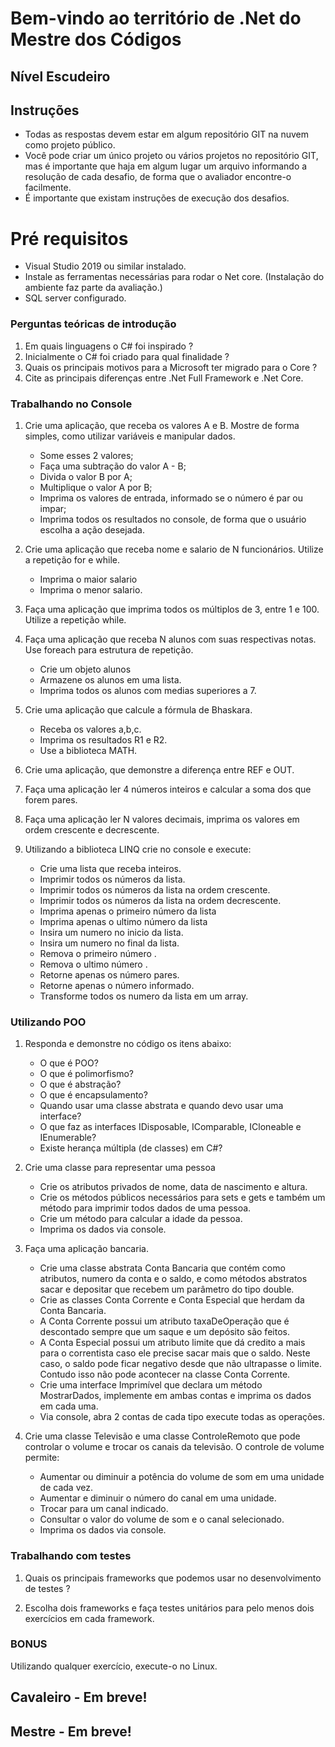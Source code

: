 # Bem-vindo ao território de .Net do Mestre dos Códigos

## Nível Escudeiro

## Instruções

- Todas as respostas devem estar em algum repositório GIT na nuvem como projeto público.
- Você pode criar um único projeto ou vários projetos no repositório GIT, mas é importante que haja em algum lugar um arquivo informando a resolução de cada desafio, de forma que o avaliador encontre-o facilmente.
- É importante que existam instruções de execução dos desafios.

# Pré requisitos

- Visual Studio 2019 ou similar instalado.
- Instale as ferramentas necessárias para rodar o Net core. (Instalação do ambiente faz parte da avaliação.)
- SQL server configurado.

### Perguntas teóricas de introdução

1. Em quais linguagens o C# foi inspirado ?
2. Inicialmente o C# foi criado para qual finalidade ?
3. Quais os principais motivos para a Microsoft ter migrado para o Core ?
4. Cite as principais diferenças entre .Net Full Framework e .Net Core.

### Trabalhando no Console

1. Crie uma aplicação, que receba os valores A e B. Mostre de forma simples, como utilizar variáveis e manipular dados.
    - Some esses 2 valores;
    - Faça uma subtração do valor A - B;
    - Divida o valor B por A;
    - Multiplique o valor A por B;
    - Imprima os valores de entrada, informado se o número é par ou impar;
    - Imprima todos os resultados no console, de forma que o usuário escolha a ação desejada.    

2. Crie uma aplicação que receba nome e salario de N funcionários. Utilize a repetição for e while.
    - Imprima o maior salario
    - Imprima o menor salario.   

3. Faça uma aplicação que imprima todos os múltiplos de 3, entre 1 e 100. Utilize a repetição while.   

4. Faça uma aplicação que receba N alunos com suas respectivas notas. Use foreach para estrutura de repetição.
    - Crie um objeto alunos
    - Armazene os alunos em uma lista.
    - Imprima todos os alunos com medias superiores a 7.  

5. Crie uma aplicação que calcule a fórmula de Bhaskara. 
    - Receba os valores a,b,c.
    - Imprima os resultados R1 e R2.
    - Use a biblioteca MATH.  

6. Crie uma aplicação, que demonstre a diferença entre REF e OUT.   

7. Faça uma aplicação ler 4 números inteiros e calcular a soma dos que forem pares.   

8. Faça uma aplicação ler N valores decimais, imprima os valores em ordem crescente e decrescente.   

9. Utilizando a biblioteca LINQ crie no console e execute:
    - Crie uma lista que receba inteiros.
    - Imprimir todos os números da lista.
    - Imprimir todos os números da lista na ordem crescente.
    - Imprimir todos os números da lista na ordem decrescente.
    - Imprima apenas o primeiro número da lista
    - Imprima apenas o ultimo número da lista
    - Insira um numero no inicio da lista.
    - Insira um numero no final da lista.
    - Remova o primeiro número .
    - Remova o ultimo número .
    - Retorne apenas os número pares.
    - Retorne apenas o número informado.
    - Transforme todos os numero da lista em um array.

### Utilizando POO

1. Responda e demonstre no código os itens abaixo: 
    - O que é POO?
    - O que é polimorfismo?
    - O que é abstração?
    - O que é encapsulamento?
    - Quando usar uma classe abstrata e quando devo usar uma interface?
    - O que faz as interfaces IDisposable, IComparable, ICloneable e IEnumerable?
    - Existe herança múltipla (de classes) em C#?

2. Crie uma classe para representar uma pessoa
    - Crie os atributos privados de nome, data de nascimento e altura. 
    - Crie os métodos públicos necessários para sets e gets e também um método para imprimir todos dados de uma pessoa. 
    - Crie um método para calcular a idade da pessoa.
    - Imprima os dados via console.
  

3. Faça uma aplicação bancaria.
    - Crie uma classe abstrata Conta Bancaria que contém como atributos, numero da conta e o saldo, e como métodos abstratos sacar e depositar que recebem um parâmetro do tipo double.
    - Crie as classes Conta Corrente e Conta Especial que herdam da Conta Bancaria. 
    - A Conta Corrente possui um atributo taxaDeOperação que é descontado sempre que um saque e um depósito são feitos. 
    - A Conta Especial possui um atributo limite que dá credito a mais para o correntista caso ele precise sacar mais que o saldo. Neste caso, o saldo pode ficar negativo desde que não ultrapasse o limite. Contudo isso não pode acontecer na classe Conta Corrente.
    - Crie uma interface Imprimível que declara um método MostrarDados, implemente em ambas contas e imprima os dados em cada uma.
    - Via console, abra 2 contas de cada tipo execute todas as operações.

  

4. Crie uma classe Televisão e uma classe ControleRemoto que pode controlar o volume e trocar os canais da televisão. O controle de volume permite:
    - Aumentar ou diminuir a potência do volume de som em uma unidade de cada vez.
    - Aumentar e diminuir o número do canal em uma unidade.
    - Trocar para um canal indicado.
    - Consultar o valor do volume de som e o canal selecionado. 
    - Imprima os dados via console.

  

### Trabalhando com testes

1. Quais os principais frameworks que podemos usar no desenvolvimento de testes ?

2. Escolha dois frameworks e faça testes unitários para pelo menos dois exercícios em cada framework.

### BONUS

Utilizando qualquer exercício, execute-o no Linux.

## Cavaleiro - Em breve!

## Mestre - Em breve!